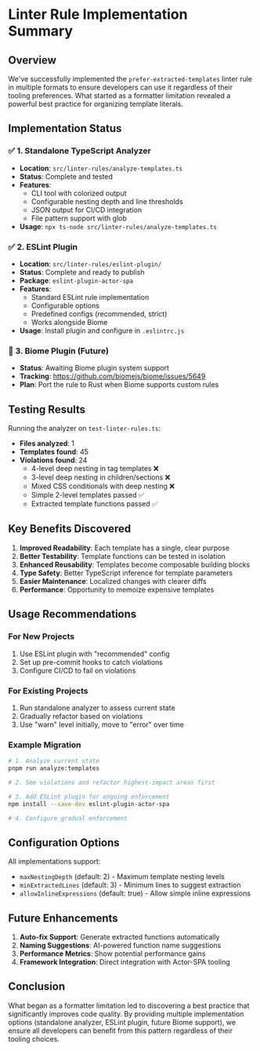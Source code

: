 # Linter Rule Implementation Summary

## Overview

We've successfully implemented the `prefer-extracted-templates` linter rule in multiple formats to ensure developers can use it regardless of their tooling preferences. What started as a formatter limitation revealed a powerful best practice for organizing template literals.

## Implementation Status

### ✅ 1. Standalone TypeScript Analyzer
- **Location**: `src/linter-rules/analyze-templates.ts`
- **Status**: Complete and tested
- **Features**:
  - CLI tool with colorized output
  - Configurable nesting depth and line thresholds
  - JSON output for CI/CD integration
  - File pattern support with glob
- **Usage**: `npx ts-node src/linter-rules/analyze-templates.ts`

### ✅ 2. ESLint Plugin
- **Location**: `src/linter-rules/eslint-plugin/`
- **Status**: Complete and ready to publish
- **Package**: `eslint-plugin-actor-spa`
- **Features**:
  - Standard ESLint rule implementation
  - Configurable options
  - Predefined configs (recommended, strict)
  - Works alongside Biome
- **Usage**: Install plugin and configure in `.eslintrc.js`

### 🔄 3. Biome Plugin (Future)
- **Status**: Awaiting Biome plugin system support
- **Tracking**: https://github.com/biomejs/biome/issues/5649
- **Plan**: Port the rule to Rust when Biome supports custom rules

## Testing Results

Running the analyzer on `test-linter-rules.ts`:
- **Files analyzed**: 1
- **Templates found**: 45
- **Violations found**: 24
  - 4-level deep nesting in tag templates ❌
  - 3-level deep nesting in children/sections ❌
  - Mixed CSS conditionals with deep nesting ❌
  - Simple 2-level templates passed ✅
  - Extracted template functions passed ✅

## Key Benefits Discovered

1. **Improved Readability**: Each template has a single, clear purpose
2. **Better Testability**: Template functions can be tested in isolation
3. **Enhanced Reusability**: Templates become composable building blocks
4. **Type Safety**: Better TypeScript inference for template parameters
5. **Easier Maintenance**: Localized changes with clearer diffs
6. **Performance**: Opportunity to memoize expensive templates

## Usage Recommendations

### For New Projects
1. Use ESLint plugin with "recommended" config
2. Set up pre-commit hooks to catch violations
3. Configure CI/CD to fail on violations

### For Existing Projects
1. Run standalone analyzer to assess current state
2. Gradually refactor based on violations
3. Use "warn" level initially, move to "error" over time

### Example Migration
```bash
# 1. Analyze current state
pnpm run analyze:templates

# 2. See violations and refactor highest-impact areas first

# 3. Add ESLint plugin for ongoing enforcement
npm install --save-dev eslint-plugin-actor-spa

# 4. Configure gradual enforcement
```

## Configuration Options

All implementations support:
- `maxNestingDepth` (default: 2) - Maximum template nesting levels
- `minExtractedLines` (default: 3) - Minimum lines to suggest extraction
- `allowInlineExpressions` (default: true) - Allow simple inline expressions

## Future Enhancements

1. **Auto-fix Support**: Generate extracted functions automatically
2. **Naming Suggestions**: AI-powered function name suggestions
3. **Performance Metrics**: Show potential performance gains
4. **Framework Integration**: Direct integration with Actor-SPA tooling

## Conclusion

What began as a formatter limitation led to discovering a best practice that significantly improves code quality. By providing multiple implementation options (standalone analyzer, ESLint plugin, future Biome support), we ensure all developers can benefit from this pattern regardless of their tooling choices. 